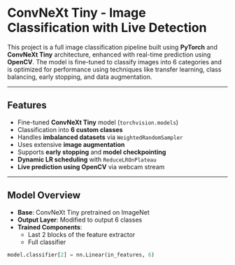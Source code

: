 #  ConvNeXt Tiny - Image Classification with Live Detection

This project is a full image classification pipeline built using **PyTorch** and **ConvNeXt Tiny** architecture, enhanced with real-time prediction using **OpenCV**. The model is fine-tuned to classify images into 6 categories and is optimized for performance using techniques like transfer learning, class balancing, early stopping, and data augmentation.

---

##  Features

-  Fine-tuned **ConvNeXt Tiny** model (`torchvision.models`)
-  Classification into **6 custom classes**
-  Handles **imbalanced datasets** via `WeightedRandomSampler`
-  Uses extensive **image augmentation**
-  Supports **early stopping** and **model checkpointing**
-  **Dynamic LR scheduling** with `ReduceLROnPlateau`
- **Live prediction using OpenCV** via webcam stream

---

##  Model Overview

- **Base**: ConvNeXt Tiny pretrained on ImageNet
- **Output Layer**: Modified to output 6 classes
- **Trained Components**:
  - Last 2 blocks of the feature extractor
  - Full classifier

```python
model.classifier[2] = nn.Linear(in_features, 6)
